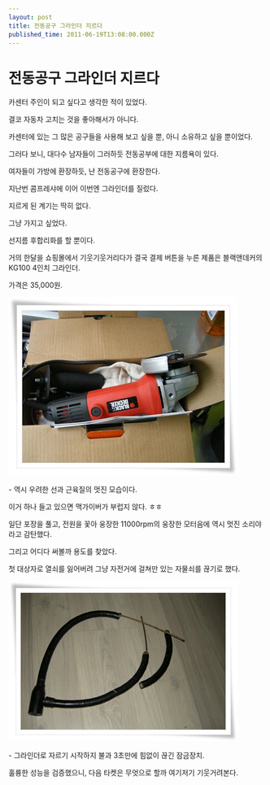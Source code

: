 ```yaml
---
layout: post
title: 전동공구 그라인더 지르다
published_time: 2011-06-19T13:08:00.000Z
---
```


# 전동공구 그라인더 지르다


카센터 주인이 되고 싶다고 생각한 적이 있었다.

결코 자동차 고치는 것을 좋아해서가 아니다.

카센터에 있는 그 많은 공구들을 사용해 보고 싶을 뿐, 아니 소유하고 싶을 뿐이었다.

그러다 보니, 대다수 남자들이 그러하듯 전동공부에 대한 지름욕이 있다.

여자들이 가방에 환장하듯, 난 전동공구에 환장한다.

지난번 콤프레샤에 이어 이번엔 그라인더를 질렀다.

지르게 된 계기는 딱히 없다.

그냥 가지고 싶었다.

선지름 후합리화를 할 뿐이다.

거의 한달을 쇼핑몰에서 기웃기웃거리다가 결국 결제 버튼을 누른 제품은 블랙앤데커의 KG100 4인치 그라인더.

가격은 35,000원.

![](../pds/201106/19/80/a0109780_4dfd705ca8627.jpg)

\- 역시 우려한 선과 근육질의 멋진 모습이다.

이거 하나 들고 있으면 맥가이버가 부럽지 않다. ㅎㅎ

일단 포장을 풀고, 전원을 꽃아 웅장한 11000rpm의 웅장한 모터음에 역시 멋진 소리야라고 감탄했다.

그리고 어디다 써볼까 용도를 찾았다.

첫 대상자로 열쇠를 잃어버려 그냥 자전거에 걸쳐만 있는 자물쇠를 끊기로 했다.

![](../pds/201106/19/80/a0109780_4dfd56f287bef.jpg)

\- 그라인더로 자르기 시작하지 불과 3초만에 힘없이 끊긴 잠금장치.

훌륭한 성능을 검증했으니, 다음 타켓은 무엇으로 할까 여기저기 기웃거려본다.

